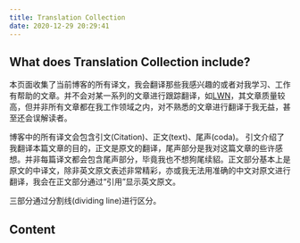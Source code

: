 ```yaml
---
title: Translation Collection
date: 2020-12-29 20:29:41
---
```


## What does Translation Collection include?
本页面收集了当前博客的所有译文，我会翻译那些我感兴趣的或者对我学习、工作有帮助的文章。并不会对某一系列的文章进行跟踪翻译，如[LWN](https://lwn.net/Archives/)，其文章质量较高，但并非所有文章都在我工作领域之内，对不熟悉的文章进行翻译于我无益，甚至还会误解读者。

博客中的所有译文会包含引文(Citation)、正文(text)、尾声(coda)。
引文介绍了我翻译本篇文章的目的，正文是原文的翻译，尾声部分是我对这篇文章的些许感想。并非每篇译文都会包含尾声部分，毕竟我也不想狗尾续貂。正文部分基本上是原文的中译文，除非英文原文表述非常精彩，亦或我无法用准确的中文对原文进行翻译，我会在正文部分通过“引用”显示英文原文。

三部分通过分割线(dividing line)进行区分。

## Content